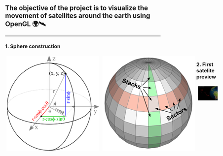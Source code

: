 ## The objective of the project is to visualize the movement of satellites around the earth using OpenGL :earth_africa::artificial_satellite:

---

### 1. Sphere construction

<div style="display: flex;">
  <img src="./img/gl_sphere01.png" alt="Sectors and stacks of a sphere" width="300px" style="padding: 5px;">
  <img src="./img/gl_sphere02.png" alt="A point on a sphere using sector and stack angles" width="300px" style="padding: 5px;">
<div>

### 2. First satelite preview

<div style="display: flex;">
  <img src="./img/milestone_1.jpg" alt="Sectors and stacks of a sphere" width="600px" style="padding: 5px;">
<div>
